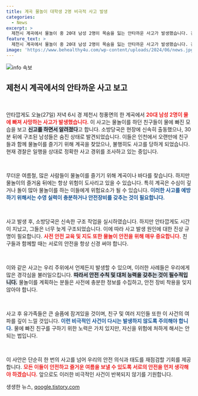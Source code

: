 ```yaml
---
title: 계곡 물놀이 대학생 2명 비극적 사고 발생
categories:
  - News
excerpt: >
  제천시 계곡에서 물놀이 중 20대 남성 2명이 목숨을 잃는 안타까운 사고가 발생했습니다. 친구들의 신고로 출동한 소방당국이 구조했으나, 결국 사망 판정을 받았습니다. 경찰은 사고 경위를 조사 중입니다.
feature_text: >
  제천시 계곡에서 물놀이 중 20대 남성 2명이 목숨을 잃는 안타까운 사고가 발생했습니다. 친구들의 신고로 출동한 소방당국이 구조했으나, 결국 사망 판정을 받았습니다. 경찰은 사고 경위를 조사 중입니다.
image: 'https://www.behealthy4u.com/wp-content/uploads/2024/06/news.jpg'
---
```


<p><img src="https://www.behealthy4u.com/wp-content/uploads/2024/06/news.jpg" alt="info 속보" /></p>

<h2 data-ke-size="size26">제천시 계곡에서의 안타까운 사고 보고</h2>

<p data-ke-size="size16">&nbsp;</p>

<p>안타깝게도 오늘(27일) 저녁 6시 경 제천시 청풍면의 한 계곡에서 <b><span style="color: #ee2323;">20대 남성 2명이 물에 빠져 사망하는 사고가 발생했습니다.</span></b> 이 사고는 물놀이를 하던 친구들이 물에 빠진 모습을 보고 <b><span style="background-color: #21538527;">신고를 하면서 알려졌다</span></b>고 합니다. 소방당국은 현장에 신속히 출동했으나, 30분 뒤에 구조된 남성들은 숨진 상태로 발견되었습니다. 이들은 인천에서 오랜만에 친구들과 함께 물놀이를 즐기기 위해 계곡을 찾았으나, 불행히도 사고를 당하게 되었습니다. 현재 경찰은 일행을 상대로 정확한 사고 경위를 조사하고 있는 중입니다.</p>

<p data-ke-size="size16">&nbsp;</p>

<p>무더운 여름철, 많은 사람들이 물놀이를 즐기기 위해 계곡이나 바다를 찾습니다. 하지만 물놀이의 즐거움 뒤에는 항상 위험이 도사리고 있을 수 있습니다. 특히 계곡은 수심이 깊거나 돌이 많아 물놀이를 하는 이들에게 위험요소가 될 수 있습니다. <b><span style="color: #1a5490;">이러한 사고를 예방하기 위해서는 수영 실력이 충분하거나 안전장비를 갖추는 것이 필요합니다.</span></b></p>

<p data-ke-size="size16">&nbsp;</p>

<p>사고 발생 후, 소방당국은 신속한 구조 작업을 실시하였습니다. 하지만 안타깝게도 시간이 지났고, 그들은 너무 늦게 구조되었습니다. 이에 따라 사고 발생 원인에 대한 진상 규명이 필요합니다. <b><span style="color: #ee2323;">사전 안전 교육 및 지도 또한 물놀이 안전을 위해 매우 중요합니다.</span></b> 친구들과 함께할 때는 서로의 안전을 항상 신경 써야 합니다.</p>

<p data-ke-size="size16">&nbsp;</p>

<p>이와 같은 사고는 우리 주위에서 언제든지 발생할 수 있으며, 이러한 사례들은 우리에게 많은 경각심을 불러일으킵니다. <b><span style="background-color: #21538527;">따라서 안전 수칙 및 대처 능력을 갖추는 것이 필수적입니다.</span></b> 물놀이를 계획하는 분들은 사전에 충분한 정보를 수집하고, 안전 장비 착용을 잊지 않아야 합니다.</p>

<p data-ke-size="size16">&nbsp;</p>

<p>사고 후 유가족들은 큰 슬픔에 잠겨있을 것이며, 친구 및 여러 지인들 또한 이 사건의 여파를 깊이 느낄 것입니다. <b><span style="color: #1a5490;">이런 비극적인 사건이 다시는 발생하지 않도록 주의해야 합니다.</span></b> 물에 빠진 친구를 구하기 위한 노력은 가치 있지만, 자신을 위험에 처하게 해서는 안 되는 법입니다.</p>

<p data-ke-size="size16">&nbsp;</p>

<p>이 사안은 단순히 한 번의 사고를 넘어 우리의 안전 의식과 태도를 재점검할 기회를 제공합니다. <b><span style="color: #ee2323;">모든 이들이 안전하고 즐거운 여름을 보낼 수 있도록 서로의 안전을 먼저 생각해야 하겠습니다.</span></b> 앞으로도 이러한 비극적인 사건이 반복되지 않기를 기원합니다.</p>
생생한 뉴스, <a href="https://qoogle.tistory.com" rel="dofollow">qoogle.tistory.com</a>


